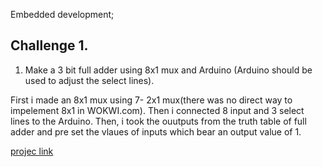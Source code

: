 Embedded development;

## Challenge 1.
1) Make a 3 bit full adder using 8x1 mux and Arduino (Arduino should be used to adjust the select lines).

First i made an 8x1 mux using 7- 2x1 mux(there was no direct way to impelement 8x1 in WOKWI.com). Then i connected 8 input and 3 select lines to the Arduino. Then, i took the ouutputs from the truth table of full adder and pre set the vlaues of inputs which bear an output value of 1.

[projec link](https://wokwi.com/projects/394438977301562369)
